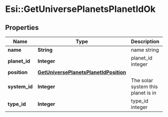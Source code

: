 # Esi::GetUniversePlanetsPlanetIdOk

## Properties
Name | Type | Description | Notes
------------ | ------------- | ------------- | -------------
**name** | **String** | name string | 
**planet_id** | **Integer** | planet_id integer | 
**position** | [**GetUniversePlanetsPlanetIdPosition**](GetUniversePlanetsPlanetIdPosition.md) |  | 
**system_id** | **Integer** | The solar system this planet is in | 
**type_id** | **Integer** | type_id integer | 


